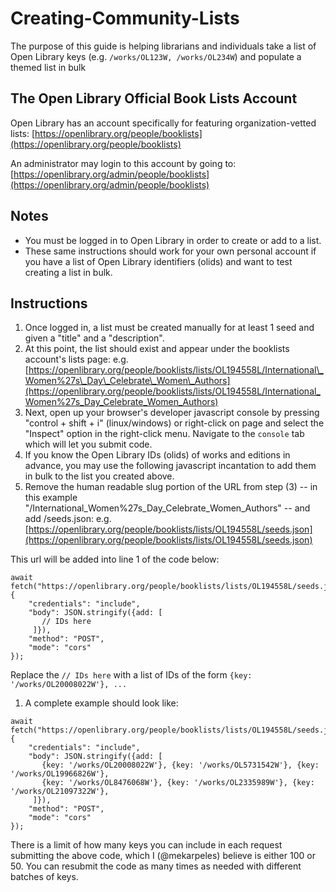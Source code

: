 # Creating-Community-Lists

The purpose of this guide is helping librarians and individuals take a list of Open Library keys \(e.g. `/works/OL123W, /works/OL234W`\) and populate a themed list in bulk

## The Open Library Official Book Lists Account

Open Library has an account specifically for featuring organization-vetted lists: [https://openlibrary.org/people/booklists](https://openlibrary.org/people/booklists)

An administrator may login to this account by going to: [https://openlibrary.org/admin/people/booklists](https://openlibrary.org/admin/people/booklists)

## Notes

* You must be logged in to Open Library in order to create or add to a list.
* These same instructions should work for your own personal account if you have a list of Open Library identifiers \(olids\) and want to test creating a list in bulk.

## Instructions

1. Once logged in, a list must be created manually for at least 1 seed and given a "title" and a "description".
2. At this point, the list should exist and appear under the booklists account's lists page: e.g. [https://openlibrary.org/people/booklists/lists/OL194558L/International\_Women%27s\_Day\_Celebrate\_Women\_Authors](https://openlibrary.org/people/booklists/lists/OL194558L/International_Women%27s_Day_Celebrate_Women_Authors)
3. Next, open up your browser's developer javascript console by pressing "control + shift + i" \(linux/windows\) or right-click on page and select the "Inspect" option in the right-click menu. Navigate to the `console` tab which will let you submit code.
4. If you know the Open Library IDs \(olids\) of works and editions in advance, you may use the following javascript incantation to add them in bulk to the list you created above.
5. Remove the human readable slug portion of the URL from step \(3\) -- in this example "/International\_Women%27s\_Day\_Celebrate\_Women\_Authors" -- and add /seeds.json: e.g. [https://openlibrary.org/people/booklists/lists/OL194558L/seeds.json](https://openlibrary.org/people/booklists/lists/OL194558L/seeds.json)

This url will be added into line 1 of the code below:

```text
await fetch("https://openlibrary.org/people/booklists/lists/OL194558L/seeds.json", {
    "credentials": "include",
    "body": JSON.stringify({add: [
       // IDs here
     ]}),
    "method": "POST",
    "mode": "cors"
});
```

Replace the `// IDs here` with a list of IDs of the form `{key: '/works/OL20008022W'}, ...`

1. A complete example should look like:

```text
await fetch("https://openlibrary.org/people/booklists/lists/OL194558L/seeds.json", {
    "credentials": "include",
    "body": JSON.stringify({add: [
       {key: '/works/OL20008022W'}, {key: '/works/OL5731542W'}, {key: '/works/OL19966826W'},
       {key: '/works/OL8476068W'}, {key: '/works/OL2335989W'}, {key: '/works/OL21097322W'},
     ]}),
    "method": "POST",
    "mode": "cors"
});
```

There is a limit of how many keys you can include in each request submitting the above code, which I \(@mekarpeles\) believe is either 100 or 50. You can resubmit the code as many times as needed with different batches of keys.

